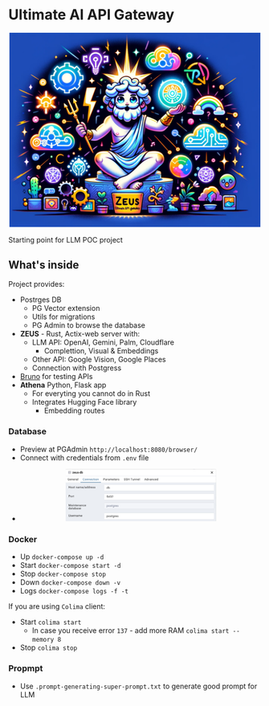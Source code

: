 # Ultimate AI API Gateway

<p align="center">
  <img src="./img/zeus.png" alt="alt text" width="500px"/>
</p>

Starting point for LLM POC project

## What's inside 

Project provides: 
 * Postrges DB 
    * PG Vector extension
    * Utils for migrations
    * PG Admin to browse the database
 * <b>ZEUS</b> - Rust, Actix-web server with:
    * LLM API: OpenAI, Gemini, Palm, Cloudflare 
        * Complettion, Visual & Embeddings 
    * Other API: Google Vision, Google Places
    * Connection with Postgress
 * <a href="https://www.usebruno.com/">Bruno</a> for testing APIs
 * <b>Athena</b> Python, Flask app
   * For everyting you cannot do in Rust 
   * Integrates Hugging Face library
      * Embedding routes 

### Database 

 * Preview at PGAdmin `http://localhost:8080/browser/` 
 * Connect with credentials from `.env` file
  * <p align="center">
    <img src="./img/pg-admin-properties.png" alt="alt text" width="300px"/>
    </p>

### Docker

 * Up    `docker-compose up -d`
 * Start `docker-compose start -d`
 * Stop  `docker-compose stop`
 * Down  `docker-compose down -v`
 * Logs  `docker-compose logs -f -t`

 If you are using `Colima` client:

 * Start `colima start`
    * In case you receive error `137` - add more RAM `colima start --memory 8`
 * Stop `colima stop`

 ### Propmpt 

 * Use `.prompt-generating-super-prompt.txt` to generate good prompt for LLM